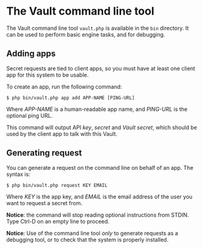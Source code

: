 The Vault command line tool
===========================

The Vault command line tool `vault.php` is available in the `bin`
directory. It can be used to perform basic engine tasks, and for
debugging.


Adding apps
-----------

Secret requests are tied to client apps, so you must have at least one
client app for this system to be usable.

To create an app, run the following command:

    $ php bin/vault.php app add APP-NAME [PING-URL]

Where *APP-NAME* is a human-readable app name, and *PING-URL* is the
optional ping URL.

This command will output API *key*, *secret* and *Vault secret*, which
should be used by the client app to talk with this Vault.


Generating request
------------------

You can generate a request on the command line on behalf of an
app. The syntax is:

    $ php bin/vault.php request KEY EMAIL

Where *KEY* is the app key, and *EMAIL* is the email address of the
user you want to request a secret from.

**Notice**: the command will stop reading optional instructions from
STDIN. Type Ctrl-D on an empty line to proceed.

**Notice**: Use of the command line tool *only* to generate requests
as a debugging tool, or to check that the system is properly
installed.
